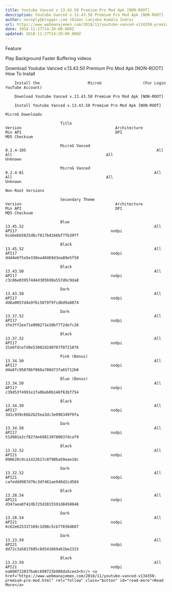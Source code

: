 ```yaml
---
title: Youtube Vanced v.13.43.50 Premium Pro Mod Apk [NON-ROOT]
description: Youtube Vanced v.13.43.50 Premium Pro Mod Apk [NON-ROOT]
author: noreply@blogger.com (Dimas Lanjaka Kumala Indra)
url: https://www.webmanajemen.com/2018/11/youtube-vanced-v134350-premium-pro-mod.html
date: 2018-11-27T14:20:00.000Z
updated: 2018-11-27T14:20:00.000Z
---
```


Feature

Play Background
Faster Buffering videos

Download Youtube Vanced v.13.43.50 Premium Pro Mod Apk [NON-ROOT]
     How To Install 
    
        Install the                     MicroG                  (For Login YouTube Account)     
    
        Download Youtube Vanced v.13.43.50 Premium Pro Mod Apk [NON-ROOT]    
    
        Install Youtube Vanced v.13.43.50 Premium Pro Mod Apk [NON-ROOT]    

    MicroG Downloads 
            
                            Title                                         Version                                         Architecture                                         Min API                                         DPI                                         MD5 Checksum                     
        
                            MicroG Vanced                                                             0.2.4-105                                                         All                                         All                                         All                                         Unknown                     
        
                            MicroG Vanced                                                             0.2.4-81                                                         All                                         All                                         All                                         Unknown                     
    
    Non-Root Versions 
            
                            Secondary Theme                                         Version                                         Architecture                                         Min API                                         DPI                                         MD5 Checksum                     
        
                            Blue                                                             13.45.52                                                         All                                         API17                                         nodpi                                         6cebebb5825d6cf817bd166bf7fb39ff                     
        
                            Black                                                             13.45.52                                                         All                                         API17                                         nodpi                                         ddd4e6f5a5e338ea48469d3ea89e5f50                     
        
                            Black                                                             13.43.50                                                         All                                         API17                                         nodpi                                         c3c86e039574d4d305690a557dbc9da8                     
        
                            Dark                                                             13.43.50                                                         All                                         API17                                         nodpi                                         dd6a0057d4a9f6c5079f9fcdbd9a8874                     
        
                            Dark                                                             13.37.52                                                         All                                         API17                                         nodpi                                         3fe3ff2ee71e090271e10bf772de7c26                     
        
                            Black                                                             13.37.52                                                         All                                         API17                                         nodpi                                         31e0fdcefd9e53082d2d0707f0721876                     
        
                            Pink (Bonus)                                                             13.34.50                                                         All                                         API17                                         nodpi                                         d4a8fc950786f068a780d73fa65f12b0                     
        
                            Blue (Bonus)                                                             13.34.50                                                         All                                         API17                                         nodpi                                         c39d53f4991e1fa0beb0b146f63bf754                     
        
                            Black                                                             13.34.50                                                         All                                         API17                                         nodpi                                         3d1c939c66b2b25ea3dc3e096349f9fa                     
        
                            Dark                                                             13.34.50                                                         All                                         API17                                         nodpi                                         51d901e2cf827de698130780037dcaf9                     
        
                            Black                                                             13.32.52                                                         All                                         API21                                         nodpi                                         090620c9ca1422617c8f98ba59eae18c                     
        
                            Dark                                                             13.32.52                                                         All                                         API21                                         nodpi                                         cafeddd987d76c3df481ae948d2cd584                     
        
                            Black                                                             13.28.54                                                         All                                         API21                                         nodpi                                         d347aea8f42db725d2815591d8450048                     
        
                            Dark                                                             13.28.54                                                         All                                         API21                                         nodpi                                         6c62e625337169c1d98c5cb77656d687                     
        
                            Dark                                                             13.23.59                                                         All                                         API21                                         nodpi                                         dd72c3a5817605c8d541669a61be2315                     
        
                            Black                                                             13.23.59                                                         All                                         API21                                         nodpi                                         ea608f22037ba6c699723b988da5cee3<hr/> <a href="https://www.webmanajemen.com/2018/11/youtube-vanced-v134350-premium-pro-mod.html" rel="follow" class="button" id="read-more">Read More</a>